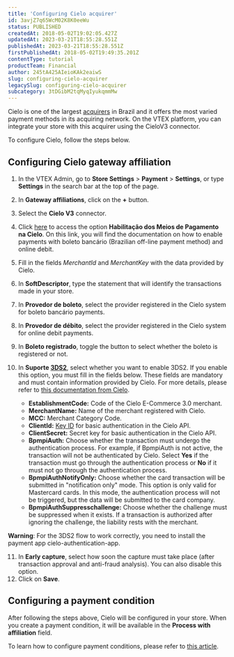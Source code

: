 ```yaml
---
title: 'Configuring Cielo acquirer'
id: 3avjZ7q65WcM02K8K0eeWu
status: PUBLISHED
createdAt: 2018-05-02T19:02:05.427Z
updatedAt: 2023-03-21T18:55:28.551Z
publishedAt: 2023-03-21T18:55:28.551Z
firstPublishedAt: 2018-05-02T19:49:35.201Z
contentType: tutorial
productTeam: Financial
author: 245tA425AIeioKAk2eaiwS
slug: configuring-cielo-acquirer
legacySlug: configuring-cielo-acquirer
subcategory: 3tDGibM2tqMyqIyukqmmMw
---
```


Cielo is one of the largest [acquirers](/pt/tutorial/o-que-e-um-adquirente) in Brazil and it offers the most varied payment methods in its acquiring network. On the VTEX platform, you can integrate your store with this acquirer using the CieloV3 connector.

To configure Cielo, follow the steps below.

## Configuring Cielo gateway affiliation
1. In the VTEX Admin, go to **Store Settings** > **Payment** > **Settings**, or type **Settings** in the search bar at the top of the page.
2. In __Gateway affiliations__, click on the __+__ button.
3. Select the __Cielo V3__ connector.
4. Click [here](https://developercielo.github.io/tutorial/habilitacao-meios-de-pagamento) to access the option __Habilitação dos Meios de Pagamento na Cielo__. On this link, you will find the documentation on how to enable payments with boleto bancário (Brazilian off-line payment method) and online debit.
5. Fill in the fields *MerchantId* and *MerchantKey* with the data provided by Cielo.
6. In __SoftDescriptor__, type the statement that will identify the transactions made in your store.
7. In __Provedor de boleto__, select the provider registered in the Cielo system for boleto bancário payments.
8. In __Provedor de débito__, select the provider registered in the Cielo system for online debit payments.
9. In __Boleto registrado__, toggle the button to select whether the boleto is registered or not.
10. In __Suporte [3DS2](https://help.vtex.com/pt/announcements/3ds2-authentication-flow-accept-online-payments-more-securely-1--6UdTjjVU1AcEQ2aE3Ftxsl?&utm_source=autocomplete)__, select whether you want to enable 3DS2. If you enable this option, you must fill in the fields below. These fields are mandatory and must contain information provided by Cielo. For more details, please refer to [this documentation from Cielo](https://developercielo.github.io/manual/3ds).

    - __EstablishmentCode:__ Code of the Cielo E-Commerce 3.0 merchant.
    - __MerchantName:__ Name of the merchant registered with Cielo.
    - __MCC:__ Merchant Category Code.
    - __ClientId:__ [Key ID](https://docscielo.github.io/Pilots/manual/appcielo3#cielo-oauth) for basic authentication in the Cielo API.
    - __ClientSecret:__ Secret key for basic authentication in the Cielo API.
    - __BpmpiAuth:__ Choose whether the transaction must undergo the authentication process. For example, if BpmpiAuth is not active, the transaction will not be authenticated by Cielo. Select __Yes__ if the transaction must go through the authentication process or __No__ if it must not go through the authentication process.
    - __BpmpiAuthNotifyOnly:__ Choose whether the card transaction will be submitted in "notification only" mode. This option is only valid for Mastercard cards. In this mode, the authentication process will not be triggered, but the data will be submitted to the card company.
    - __BpmpiAuthSuppresschallenge:__ Choose whether the challenge must be suppressed when it exists. If a transaction is authorized after ignoring the challenge, the liability rests with the merchant.

<div class="alert alert-warning">
<strong>Warning</strong>: For the 3DS2 flow to work correctly, you need to install the payment app cielo-authentication-app.
</div>

11. In __Early capture__, select how soon the capture must take place (after transaction approval and anti-fraud analysis). You can also disable this option.
12. Click on __Save__.

## Configuring a payment condition
After following the steps above, Cielo will be configured in your store. When you create a payment condition, it will be available in the __Process with affiliation__ field. 

To learn how to configure payment conditions, please refer to [this article](/pt/tutorial/condicoes-de-pagamento).
